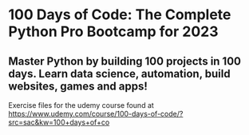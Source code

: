 # 100 Days of Code: The Complete Python Pro Bootcamp for 2023
## Master Python by building 100 projects in 100 days. Learn data science, automation, build websites, games and apps!

Exercise files for the udemy course found at https://www.udemy.com/course/100-days-of-code/?src=sac&kw=100+days+of+co